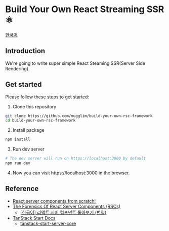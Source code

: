 # Build Your Own React Streaming SSR ⚛️

[한국어](https://mugglim.github.io/build-your-own-react-streaming-ssr)

## Introduction

We're going to write super simple React Steaming SSR(Server Side Rendering).

## Get started

Please follow these steps to get started:

1. Clone this repository

```bash
git clone https://github.com/mugglim/build-your-own-rsc-framework
cd build-your-own-rsc-framework
```

2. Install package

```bash
npm install
```

3. Run dev server

```bash
# The dev server will run on https://localhost:3000 by default
npm run dev
```

4. Now you can visit https://localhost:3000 in the browser.

## Reference

- [React server components from scratch!](https://www.youtube.com/watch?v=MaebEqhZR84)
- [The Forensics Of React Server Components (RSCs)](https://www.smashingmagazine.com/2024/05/forensics-react-server-components/)
  - [[한국어] 리액트 서버 컴포넌트 톺아보기 (번역)](https://roy-jung.github.io/250323-react-server-components/)
- [TanStack Start Docs](https://tanstack.com/start/latest/docs/framework/react/overview)
  - [tanstack-start-server-core](https://github.com/TanStack/router/tree/main/packages/start-server-core)
